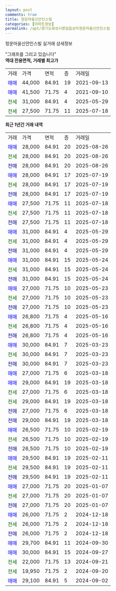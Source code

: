 ```yaml
---
layout: post
comments: true
title: 청운마을신안인스빌
categories: [아파트정보]
permalink: /apt/경기도화성시봉담읍상리청운마을신안인스빌
---
```


청운마을신안인스빌 실거래 상세정보

<script type="text/javascript">
  google.charts.load('current', {'packages':['line', 'corechart']});
  google.charts.setOnLoadCallback(drawChart);

  function drawChart() {
    var data = new google.visualization.DataTable();
    data.addColumn('date', '거래일');
    data.addColumn('number', "매매");
    data.addColumn('number', "전세");
    data.addColumn('number', "전매");

    data.addRows([[new Date(Date.parse("2025-08-26")), 28000, null, null], [new Date(Date.parse("2025-08-26")), null, 28000, null], [new Date(Date.parse("2025-08-26")), null, null, 28000], [new Date(Date.parse("2025-07-19")), 28000, null, null], [new Date(Date.parse("2025-07-19")), null, 28000, null], [new Date(Date.parse("2025-07-19")), null, null, 28000], [new Date(Date.parse("2025-07-18")), 27500, null, null], [new Date(Date.parse("2025-07-18")), null, 27500, null], [new Date(Date.parse("2025-07-18")), null, null, 27500], [new Date(Date.parse("2025-05-29")), 31000, null, null], [new Date(Date.parse("2025-05-29")), null, 31000, null], [new Date(Date.parse("2025-05-29")), null, null, 31000], [new Date(Date.parse("2025-05-24")), 31000, null, null], [new Date(Date.parse("2025-05-24")), null, 31000, null], [new Date(Date.parse("2025-05-24")), null, null, 31000], [new Date(Date.parse("2025-05-23")), 27000, null, null], [new Date(Date.parse("2025-05-23")), null, 27000, null], [new Date(Date.parse("2025-05-23")), null, null, 27000], [new Date(Date.parse("2025-05-16")), 26800, null, null], [new Date(Date.parse("2025-05-16")), null, 26800, null], [new Date(Date.parse("2025-05-16")), null, null, 26800], [new Date(Date.parse("2025-03-23")), 30000, null, null], [new Date(Date.parse("2025-03-23")), null, 30000, null], [new Date(Date.parse("2025-03-23")), null, null, 30000], [new Date(Date.parse("2025-03-18")), 27000, null, null], [new Date(Date.parse("2025-03-18")), 29000, null, null], [new Date(Date.parse("2025-03-18")), null, 27000, null], [new Date(Date.parse("2025-03-18")), null, 29000, null], [new Date(Date.parse("2025-03-18")), null, null, 27000], [new Date(Date.parse("2025-03-18")), null, null, 29000], [new Date(Date.parse("2025-02-19")), 26500, null, null], [new Date(Date.parse("2025-02-19")), null, 26500, null], [new Date(Date.parse("2025-02-19")), null, null, 26500], [new Date(Date.parse("2025-02-11")), 29500, null, null], [new Date(Date.parse("2025-02-11")), null, 29500, null], [new Date(Date.parse("2025-02-11")), null, null, 29500], [new Date(Date.parse("2025-01-07")), 27000, null, null], [new Date(Date.parse("2025-01-07")), null, 27000, null], [new Date(Date.parse("2025-01-07")), null, null, 27000], [new Date(Date.parse("2024-12-18")), 26000, null, null], [new Date(Date.parse("2024-12-18")), null, 26000, null], [new Date(Date.parse("2024-12-18")), null, null, 26000], [new Date(Date.parse("2024-09-30")), 29700, null, null], [new Date(Date.parse("2024-09-27")), 30000, null, null], [new Date(Date.parse("2024-09-21")), null, 22000, null], [new Date(Date.parse("2024-09-20")), null, 19950, null], [new Date(Date.parse("2024-09-02")), 29100, null, null]]);

    var options = {
      hAxis: {
        format: 'yyyy/MM/dd'
      },    
      lineWidth: 0,
      pointsVisible: true,    
      title: '최근 1년간 유형별 실거래가 분포',
      legend: { position: 'bottom' }
    };

    var formatter = new google.visualization.NumberFormat({pattern:'###,###'} );
    formatter.format(data, 1);
    formatter.format(data, 2);
    
    setTimeout(function() {
        var chart = new google.visualization.LineChart(document.getElementById('columnchart_material'));
        chart.draw(data, (options));
        document.getElementById('loading').style.display = 'none';
    }, 200);
  }
</script>


<div id="loading" style="z-index:20; display: block; margin-left: 0px">"그래프를 그리고 있습니다"</div>
<div id="columnchart_material" style="width: 95%; margin-left: 0px; display: block"></div>
<!-- contents start -->
<b>역대 전용면적, 거래별 최고가</b>
<table class="sortable">
    <tr>
      <td>거래</td>
      <td>가격</td>
      <td>면적</td>
      <td>층</td>
      <td>거래일</td>
    </tr>
        <tr>
          <td><a style="color: blue">매매</a></td>
          <td>44,000</td>
          <td>84.91</td>
          <td>19</td>
          <td>2021-09-13</td>
        </tr>            <tr>
          <td><a style="color: blue">매매</a></td>
          <td>41,500</td>
          <td>71.75</td>
          <td>4</td>
          <td>2021-09-10</td>
        </tr>        
        <tr>
              <td><a style="color: darkgreen">전세</a></td>
              <td>31,000</td>
              <td>84.91</td>
              <td>4</td>
              <td>2025-05-29</td>
            </tr>            <tr>
              <td><a style="color: darkgreen">전세</a></td>
              <td>27,500</td>
              <td>71.75</td>
              <td>11</td>
              <td>2025-07-18</td>
            </tr>        
    
</table>

<b>최근 1년간 거래 내역</b>

<table class="sortable">
    <tr>
      <td>거래</td>
      <td>가격</td>
      <td>면적</td>
      <td>층</td>
      <td>거래일</td>
    </tr>
    <tr>
      <td><a style="color: blue">매매</a></td>
      <td>28,000</td>
      <td>84.91</td>
      <td>20</td>
      <td>2025-08-26</td>
    </tr>          <tr>
      <td><a style="color: darkgreen">전세</a></td>
      <td>28,000</td>
      <td>84.91</td>
      <td>20</td>
      <td>2025-08-26</td>
    </tr>          <tr>
      <td><a style="color: darkblue">전매</a></td>
      <td>28,000</td>
      <td>84.91</td>
      <td>20</td>
      <td>2025-08-26</td>
    </tr>          <tr>
      <td><a style="color: blue">매매</a></td>
      <td>28,000</td>
      <td>84.91</td>
      <td>17</td>
      <td>2025-07-19</td>
    </tr>          <tr>
      <td><a style="color: darkgreen">전세</a></td>
      <td>28,000</td>
      <td>84.91</td>
      <td>17</td>
      <td>2025-07-19</td>
    </tr>          <tr>
      <td><a style="color: darkblue">전매</a></td>
      <td>28,000</td>
      <td>84.91</td>
      <td>17</td>
      <td>2025-07-19</td>
    </tr>          <tr>
      <td><a style="color: blue">매매</a></td>
      <td>27,500</td>
      <td>71.75</td>
      <td>11</td>
      <td>2025-07-18</td>
    </tr>          <tr>
      <td><a style="color: darkgreen">전세</a></td>
      <td>27,500</td>
      <td>71.75</td>
      <td>11</td>
      <td>2025-07-18</td>
    </tr>          <tr>
      <td><a style="color: darkblue">전매</a></td>
      <td>27,500</td>
      <td>71.75</td>
      <td>11</td>
      <td>2025-07-18</td>
    </tr>          <tr>
      <td><a style="color: blue">매매</a></td>
      <td>31,000</td>
      <td>84.91</td>
      <td>4</td>
      <td>2025-05-29</td>
    </tr>          <tr>
      <td><a style="color: darkgreen">전세</a></td>
      <td>31,000</td>
      <td>84.91</td>
      <td>4</td>
      <td>2025-05-29</td>
    </tr>          <tr>
      <td><a style="color: darkblue">전매</a></td>
      <td>31,000</td>
      <td>84.91</td>
      <td>4</td>
      <td>2025-05-29</td>
    </tr>          <tr>
      <td><a style="color: blue">매매</a></td>
      <td>31,000</td>
      <td>84.91</td>
      <td>15</td>
      <td>2025-05-24</td>
    </tr>          <tr>
      <td><a style="color: darkgreen">전세</a></td>
      <td>31,000</td>
      <td>84.91</td>
      <td>15</td>
      <td>2025-05-24</td>
    </tr>          <tr>
      <td><a style="color: darkblue">전매</a></td>
      <td>31,000</td>
      <td>84.91</td>
      <td>15</td>
      <td>2025-05-24</td>
    </tr>          <tr>
      <td><a style="color: blue">매매</a></td>
      <td>27,000</td>
      <td>71.75</td>
      <td>10</td>
      <td>2025-05-23</td>
    </tr>          <tr>
      <td><a style="color: darkgreen">전세</a></td>
      <td>27,000</td>
      <td>71.75</td>
      <td>10</td>
      <td>2025-05-23</td>
    </tr>          <tr>
      <td><a style="color: darkblue">전매</a></td>
      <td>27,000</td>
      <td>71.75</td>
      <td>10</td>
      <td>2025-05-23</td>
    </tr>          <tr>
      <td><a style="color: blue">매매</a></td>
      <td>26,800</td>
      <td>71.75</td>
      <td>4</td>
      <td>2025-05-16</td>
    </tr>          <tr>
      <td><a style="color: darkgreen">전세</a></td>
      <td>26,800</td>
      <td>71.75</td>
      <td>4</td>
      <td>2025-05-16</td>
    </tr>          <tr>
      <td><a style="color: darkblue">전매</a></td>
      <td>26,800</td>
      <td>71.75</td>
      <td>4</td>
      <td>2025-05-16</td>
    </tr>          <tr>
      <td><a style="color: blue">매매</a></td>
      <td>30,000</td>
      <td>84.91</td>
      <td>7</td>
      <td>2025-03-23</td>
    </tr>          <tr>
      <td><a style="color: darkgreen">전세</a></td>
      <td>30,000</td>
      <td>84.91</td>
      <td>7</td>
      <td>2025-03-23</td>
    </tr>          <tr>
      <td><a style="color: darkblue">전매</a></td>
      <td>30,000</td>
      <td>84.91</td>
      <td>7</td>
      <td>2025-03-23</td>
    </tr>          <tr>
      <td><a style="color: blue">매매</a></td>
      <td>27,000</td>
      <td>71.75</td>
      <td>6</td>
      <td>2025-03-18</td>
    </tr>          <tr>
      <td><a style="color: blue">매매</a></td>
      <td>29,000</td>
      <td>84.91</td>
      <td>19</td>
      <td>2025-03-18</td>
    </tr>          <tr>
      <td><a style="color: darkgreen">전세</a></td>
      <td>27,000</td>
      <td>71.75</td>
      <td>6</td>
      <td>2025-03-18</td>
    </tr>          <tr>
      <td><a style="color: darkgreen">전세</a></td>
      <td>29,000</td>
      <td>84.91</td>
      <td>19</td>
      <td>2025-03-18</td>
    </tr>          <tr>
      <td><a style="color: darkblue">전매</a></td>
      <td>27,000</td>
      <td>71.75</td>
      <td>6</td>
      <td>2025-03-18</td>
    </tr>          <tr>
      <td><a style="color: darkblue">전매</a></td>
      <td>29,000</td>
      <td>84.91</td>
      <td>19</td>
      <td>2025-03-18</td>
    </tr>          <tr>
      <td><a style="color: blue">매매</a></td>
      <td>26,500</td>
      <td>71.75</td>
      <td>10</td>
      <td>2025-02-19</td>
    </tr>          <tr>
      <td><a style="color: darkgreen">전세</a></td>
      <td>26,500</td>
      <td>71.75</td>
      <td>10</td>
      <td>2025-02-19</td>
    </tr>          <tr>
      <td><a style="color: darkblue">전매</a></td>
      <td>26,500</td>
      <td>71.75</td>
      <td>10</td>
      <td>2025-02-19</td>
    </tr>          <tr>
      <td><a style="color: blue">매매</a></td>
      <td>29,500</td>
      <td>84.91</td>
      <td>19</td>
      <td>2025-02-11</td>
    </tr>          <tr>
      <td><a style="color: darkgreen">전세</a></td>
      <td>29,500</td>
      <td>84.91</td>
      <td>19</td>
      <td>2025-02-11</td>
    </tr>          <tr>
      <td><a style="color: darkblue">전매</a></td>
      <td>29,500</td>
      <td>84.91</td>
      <td>19</td>
      <td>2025-02-11</td>
    </tr>          <tr>
      <td><a style="color: blue">매매</a></td>
      <td>27,000</td>
      <td>71.75</td>
      <td>20</td>
      <td>2025-01-07</td>
    </tr>          <tr>
      <td><a style="color: darkgreen">전세</a></td>
      <td>27,000</td>
      <td>71.75</td>
      <td>20</td>
      <td>2025-01-07</td>
    </tr>          <tr>
      <td><a style="color: darkblue">전매</a></td>
      <td>27,000</td>
      <td>71.75</td>
      <td>20</td>
      <td>2025-01-07</td>
    </tr>          <tr>
      <td><a style="color: blue">매매</a></td>
      <td>26,000</td>
      <td>71.75</td>
      <td>2</td>
      <td>2024-12-18</td>
    </tr>          <tr>
      <td><a style="color: darkgreen">전세</a></td>
      <td>26,000</td>
      <td>71.75</td>
      <td>2</td>
      <td>2024-12-18</td>
    </tr>          <tr>
      <td><a style="color: darkblue">전매</a></td>
      <td>26,000</td>
      <td>71.75</td>
      <td>2</td>
      <td>2024-12-18</td>
    </tr>          <tr>
      <td><a style="color: blue">매매</a></td>
      <td>29,700</td>
      <td>84.91</td>
      <td>11</td>
      <td>2024-09-30</td>
    </tr>          <tr>
      <td><a style="color: blue">매매</a></td>
      <td>30,000</td>
      <td>84.91</td>
      <td>15</td>
      <td>2024-09-27</td>
    </tr>          <tr>
      <td><a style="color: darkgreen">전세</a></td>
      <td>22,000</td>
      <td>71.75</td>
      <td>13</td>
      <td>2024-09-21</td>
    </tr>          <tr>
      <td><a style="color: darkgreen">전세</a></td>
      <td>19,950</td>
      <td>71.75</td>
      <td>2</td>
      <td>2024-09-20</td>
    </tr>          <tr>
      <td><a style="color: blue">매매</a></td>
      <td>29,100</td>
      <td>84.91</td>
      <td>5</td>
      <td>2024-09-02</td>
    </tr>      </table>
<!-- contents end -->    

